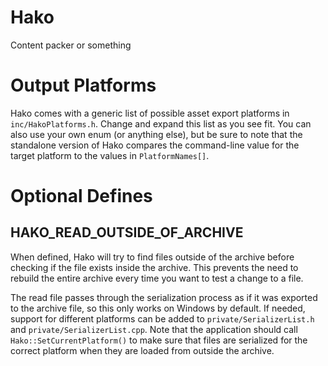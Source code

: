 # Hako
 Content packer or something

 # Output Platforms
 Hako comes with a generic list of possible asset export platforms in `inc/HakoPlatforms.h`. Change and expand this list as you see fit.
 You can also use your own enum (or anything else), but be sure to note that the standalone version of Hako compares the command-line value for the target platform to the values in `PlatformNames[]`.

# Optional Defines
## HAKO_READ_OUTSIDE_OF_ARCHIVE
When defined, Hako will try to find files outside of the archive before checking if the file exists inside the archive.
This prevents the need to rebuild the entire archive every time you want to test a change to a file.

The read file passes through the serialization process as if it was exported to the archive file, so this only works on Windows by default. If needed, support for different platforms can be added to `private/SerializerList.h` and `private/SerializerList.cpp`.
Note that the application should call `Hako::SetCurrentPlatform()` to make sure that files are serialized for the correct platform when they are loaded from outside the archive.

